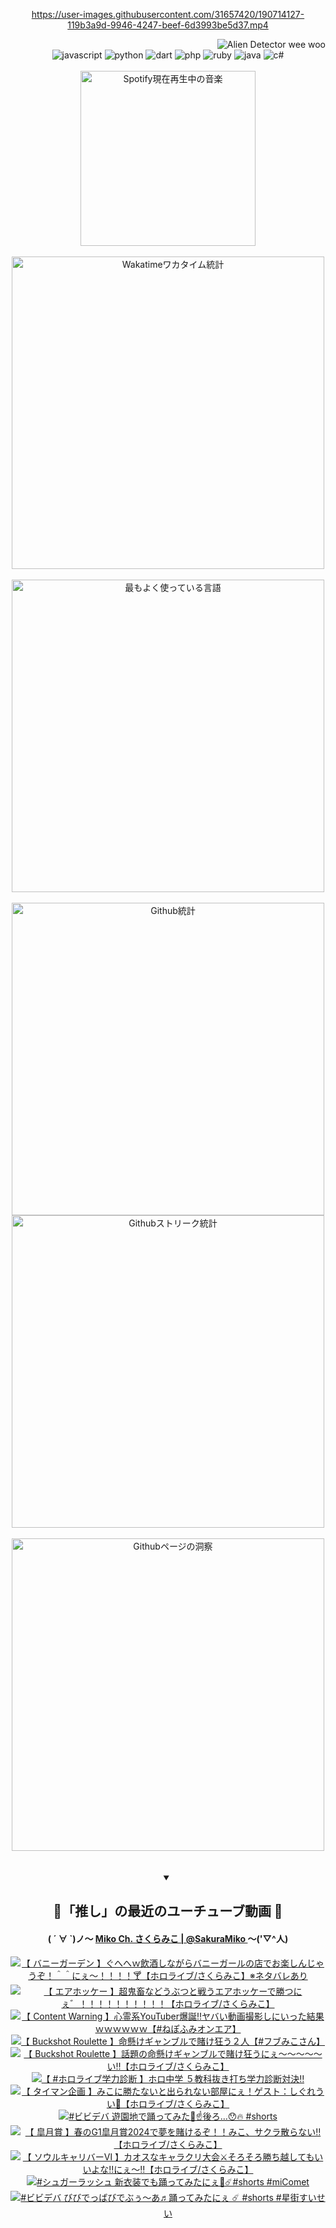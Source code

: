 <!-- START: HERO IMAGE GIF ////////// ////////// ////////// -->
<!-- <img src="@/../assets/img/gaming/ghost-of-tsushima.gif" width="100%"  alt="nellyXinwei's Hero Gif Image"/> -->
<!-- END: HERO IMAGE GIF ////////// ////////// ////////// -->

<div align="center" >  
  
<!-- START:ワンピース 第1015話「ルフィはRED ROCを使う」 -->
<https://user-images.githubusercontent.com/31657420/190714127-119b3a9d-9946-4247-beef-6d3993be5d37.mp4>
<!-- END:ワンピース 第1015話「ルフィはRED ROCを使う」 -->

<!-- START:VISITOR COUNTER -->
<div width="100%" align="right">
<img src="https://komarev.com/ghpvc/?username=nellyXinwei&label=🛸&color=grey&style=for-the-badge&labelcolor=ffffff" alt="Alien Detector wee woo"/>
</div>
<!-- END:VISITOR COUNTER -->

<!-- START: PROGRAMMING LANGUAGES -->
<!-- 色彩 Color Scheme:
#961E3A, #8A0D42, #5A0640, #4F265E, #2B355A, #3E759B, #CC4246,
#BB2649, #AD1052, #700750, #633075, #364270, #4E92C2, #FF5357
Sauce: https://www.webcreatorbox.com/inspiration/pantone-2023
-->

<img src="https://img.shields.io/badge/javascript%20-%23BB2649.svg?&style=for-the-badge&logo=javascript&logoColor=white&labelColor=961E3A" alt="javascript"/>
<img src="https://img.shields.io/badge/python%20-%23AD1052.svg?&style=for-the-badge&logo=python&logoColor=white&labelColor=8A0D42" alt="python" />
<img src="https://img.shields.io/badge/dart%20-%23700750.svg?&style=for-the-badge&logo=dart&logoColor=white&labelColor=5A0640" alt="dart"/>
<img src="https://img.shields.io/badge/php%20-%23633075.svg?&style=for-the-badge&logo=php&logoColor=white&labelColor=4F265E" alt="php"/>
<img src="https://img.shields.io/badge/ruby%20-%23364270.svg?&style=for-the-badge&logo=ruby&logoColor=white&labelColor=2B355A" alt="ruby"/>
<img src="https://img.shields.io/badge/java%20-%234E92C2.svg?&style=for-the-badge&logo=openjdk&logoColor=white&labelColor=3E759B" alt="java"/>
<img src="https://img.shields.io/badge/c%23-%23FF5357.svg?style=for-the-badge&logo=c-sharp&logoColor=white&labelColor=CC4246" alt="c#"/>  
<!-- END: PROGRAMMING LANGUAGES -->

<br>
<br>

<!-- START: MUSIC STATUS -->
  <!-- <a href="https://newojima-gsrs-20220114.vercel.app/api/now-playing?open">
    <img src="https://newojima-gsrs-20220114.vercel.app/api/now-playing" alt="Spotify現在再生中の音楽">
  </a> -->
  <img src="https://newojima-grss-20230114.vercel.app/api/spotify?border_color=transparent" alt="Spotify現在再生中の音楽" width="280px">
<!-- END: MUSIC STATUS -->

<br>
<br>

<!-- START: GITHUB STATUS -->
<!-- 色彩 Color Scheme:  #BB2649, #AD1052, #700750, #633075 -->
<img align="center" src="https://newojima-grs-20230109.vercel.app/api/wakatime?username=njtalba5127&layout=compact&langs_count=10&locale=ja&hide_title=false&title_color=fff&hide_border=true&text_color=fff&bg_color=BB2649,BB2649,633075,633075&hide=other,css,html,bash,xml,git%20config,makefile,properties,yaml,markdown,text,json,jsx" alt="Wakatimeワカタイム統計" width="500px"/>

<br>
<br>

<!-- 色彩 Color Scheme:  #633075, #364270, #4E92C2 -->
  <img align="center" src="https://newojima-grs-20230109.vercel.app/api/top-langs?username=njtalba5127&layout=compact&text_color=fff&icon_color=fff&hide_border=true&&locale=ja&hide_title=false&title_color=fff&include_all_commits=true&card_width=445&langs_count=11&hide=c%23,powershell,shaderlab,hlsl,makefile,jupyter%20notebook,python,html,css,shell,batchfile,less,liquid,hack,scss&bg_color=4F265E,633075,4E92C2" alt="最もよく使っている言語" width="500px"/>

<br>
<br>

<!-- 色彩 Color Scheme:  #4E92C2, #FF5357 -->
  <img align="center" src="https://newojima-grs-20230109.vercel.app/api?username=njtalba5127&rank_icon=github&show_icons=true&&locale=ja&title_color=fff&text_color=fff&icon_color=fff&hide_border=true&hide_title=false&count_private=true&include_all_commits=true&card_width=495&disable_animations=true&bg_color=4E92C2,4E92C2,FF5357" alt="Github統計" width="500px"/>

<br>

<img align="center" src="https://streak-stats.demolab.com?user=njtalba5127&theme=dark&hide_border=true&locale=ja&ring=BB2649&stroke=222222&background=151515&sideLabels=BB2649&currStreakLabel=ffffff&border=BB2649&fire=FF5357&currStreakNum=ffffff&sideNums=FF5357&dates=ffffff" alt="Githubストリーク統計" width="500px"/>

<br>
<br>

  <img align="center" width="500px" src="@/../assets/img/page-insights.svg" alt="Githubページの洞察"/>
  
</div>
<!-- END: GITHUB STATUS -->

<br>
<br>

<div align="center">
<details open>
  <summary>

  </summary>

  <h2 align="center">🌸「推し」の最近のユーチューブ動画 🌸</h2>
  <h4>
  ( ´ ∀ `)ノ～ 
  <a href="https://www.youtube.com/@SakuraMiko">Miko Ch. さくらみこ | @SakuraMiko
  </a>
   ～('▽^人)
  </h4>

  <!-- BEGIN YOUTUBE-CARDS -->
<a href="https://www.youtube.com/watch?v=2iojO8czLYY"><img src="https://ytcards.demolab.com/?id=2iojO8czLYY&title=%E3%80%90++%E3%83%90%E3%83%8B%E3%83%BC%E3%82%AC%E3%83%BC%E3%83%87%E3%83%B3+%E3%80%91%E3%81%90%E3%81%B8%E3%81%B8%EF%BD%97%E9%A3%B2%E9%85%92%E3%81%97%E3%81%AA%E3%81%8C%E3%82%89%E3%83%90%E3%83%8B%E3%83%BC%E3%82%AC%E3%83%BC%E3%83%AB%E3%81%AE%E5%BA%97%E3%81%A7%E3%81%8A%E6%A5%BD%E3%81%97%E3%82%93%E3%81%98%E3%82%83%E3%81%86%E3%81%9E%EF%BC%81%EF%BC%BE%EF%BC%BE%E3%81%AB%E3%81%87%EF%BD%9E%EF%BC%81%EF%BC%81%EF%BC%81%EF%BC%81%F0%9F%8D%B8%E3%80%90%E3%83%9B%E3%83%AD%E3%83%A9%E3%82%A4%E3%83%96%2F%E3%81%95%E3%81%8F%E3%82%89%E3%81%BF%E3%81%93%E3%80%91%E2%80%BB%E3%83%8D%E3%82%BF%E3%83%90%E3%83%AC%E3%81%82%E3%82%8A&lang=ja&timestamp=1713689785&background_color=%230d1117&title_color=%23ffffff&stats_color=%23dedede&max_title_lines=1&width=187&border_radius=5&duration=0" alt="【  バニーガーデン 】ぐへへｗ飲酒しながらバニーガールの店でお楽しんじゃうぞ！＾＾にぇ～！！！！🍸【ホロライブ/さくらみこ】※ネタバレあり" title="【  バニーガーデン 】ぐへへｗ飲酒しながらバニーガールの店でお楽しんじゃうぞ！＾＾にぇ～！！！！🍸【ホロライブ/さくらみこ】※ネタバレあり"></a>
<a href="https://www.youtube.com/watch?v=B1Vd8HA5JZ0"><img src="https://ytcards.demolab.com/?id=B1Vd8HA5JZ0&title=%E3%80%90+%E3%82%A8%E3%82%A2%E3%83%9B%E3%83%83%E3%82%B1%E3%83%BC+%E3%80%91%E8%B6%85%E9%AC%BC%E7%95%9C%E3%81%AA%E3%81%A9%E3%81%86%E3%81%B6%E3%81%A4%E3%81%A8%E6%88%A6%E3%81%86%E3%82%A8%E3%82%A2%E3%83%9B%E3%83%83%E3%82%B1%E3%83%BC%E3%81%A7%E5%8B%9D%E3%81%A4%E3%81%AB%E3%81%87%E3%82%9B%EF%BC%81%EF%BC%81%EF%BC%81%EF%BC%81%EF%BC%81%EF%BC%81%EF%BC%81%EF%BC%81%EF%BC%81%EF%BC%81%E3%80%90%E3%83%9B%E3%83%AD%E3%83%A9%E3%82%A4%E3%83%96%2F%E3%81%95%E3%81%8F%E3%82%89%E3%81%BF%E3%81%93%E3%80%91&lang=ja&timestamp=1713637654&background_color=%230d1117&title_color=%23ffffff&stats_color=%23dedede&max_title_lines=1&width=187&border_radius=5&duration=25637" alt="【 エアホッケー 】超鬼畜などうぶつと戦うエアホッケーで勝つにぇ゛！！！！！！！！！！【ホロライブ/さくらみこ】" title="【 エアホッケー 】超鬼畜などうぶつと戦うエアホッケーで勝つにぇ゛！！！！！！！！！！【ホロライブ/さくらみこ】"></a>
<a href="https://www.youtube.com/watch?v=QE2UILAkwtY"><img src="https://ytcards.demolab.com/?id=QE2UILAkwtY&title=%E3%80%90+Content+Warning+%E3%80%91%E5%BF%83%E9%9C%8A%E7%B3%BBYouTuber%E7%88%86%E8%AA%95%E2%80%BC%E3%83%A4%E3%83%90%E3%81%84%E5%8B%95%E7%94%BB%E6%92%AE%E5%BD%B1%E3%81%97%E3%81%AB%E3%81%84%E3%81%A3%E3%81%9F%E7%B5%90%E6%9E%9C%EF%BD%97%EF%BD%97%EF%BD%97%EF%BD%97%EF%BD%97%EF%BD%97%E3%80%90%23%E3%81%AD%E3%81%BD%E3%81%B5%E3%81%BF%E3%82%AA%E3%83%B3%E3%82%A8%E3%82%A2%E3%80%91&lang=ja&timestamp=1713448428&background_color=%230d1117&title_color=%23ffffff&stats_color=%23dedede&max_title_lines=1&width=187&border_radius=5&duration=6010" alt="【 Content Warning 】心霊系YouTuber爆誕‼ヤバい動画撮影しにいった結果ｗｗｗｗｗｗ【#ねぽふみオンエア】" title="【 Content Warning 】心霊系YouTuber爆誕‼ヤバい動画撮影しにいった結果ｗｗｗｗｗｗ【#ねぽふみオンエア】"></a>
<a href="https://www.youtube.com/watch?v=-_Ki7ay60HE"><img src="https://ytcards.demolab.com/?id=-_Ki7ay60HE&title=%E3%80%90++Buckshot+Roulette+%E3%80%91%E5%91%BD%E6%87%B8%E3%81%91%E3%82%AE%E3%83%A3%E3%83%B3%E3%83%96%E3%83%AB%E3%81%A7%E8%B3%AD%E3%81%91%E7%8B%82%E3%81%86%EF%BC%92%E4%BA%BA%E3%80%90%23%E3%83%95%E3%83%96%E3%81%BF%E3%81%93%E3%81%95%E3%82%93%E3%80%91&lang=ja&timestamp=1713441220&background_color=%230d1117&title_color=%23ffffff&stats_color=%23dedede&max_title_lines=1&width=187&border_radius=5&duration=6153" alt="【  Buckshot Roulette 】命懸けギャンブルで賭け狂う２人【#フブみこさん】" title="【  Buckshot Roulette 】命懸けギャンブルで賭け狂う２人【#フブみこさん】"></a>
<a href="https://www.youtube.com/watch?v=g2gUgNhuPb4"><img src="https://ytcards.demolab.com/?id=g2gUgNhuPb4&title=%E3%80%90+Buckshot+Roulette+%E3%80%91%E8%A9%B1%E9%A1%8C%E3%81%AE%E5%91%BD%E6%87%B8%E3%81%91%E3%82%AE%E3%83%A3%E3%83%B3%E3%83%96%E3%83%AB%E3%81%A7%E8%B3%AD%E3%81%91%E7%8B%82%E3%81%86%E3%81%AB%E3%81%87%EF%BD%9E%EF%BD%9E%EF%BD%9E%EF%BD%9E%EF%BD%9E%E3%81%84%E2%80%BC%E3%80%90%E3%83%9B%E3%83%AD%E3%83%A9%E3%82%A4%E3%83%96%2F%E3%81%95%E3%81%8F%E3%82%89%E3%81%BF%E3%81%93%E3%80%91&lang=ja&timestamp=1713362627&background_color=%230d1117&title_color=%23ffffff&stats_color=%23dedede&max_title_lines=1&width=187&border_radius=5&duration=6131" alt="【 Buckshot Roulette 】話題の命懸けギャンブルで賭け狂うにぇ～～～～～い‼【ホロライブ/さくらみこ】" title="【 Buckshot Roulette 】話題の命懸けギャンブルで賭け狂うにぇ～～～～～い‼【ホロライブ/さくらみこ】"></a>
<a href="https://www.youtube.com/watch?v=Cz6t9Fg-J8c"><img src="https://ytcards.demolab.com/?id=Cz6t9Fg-J8c&title=%E3%80%90+%23%E3%83%9B%E3%83%AD%E3%83%A9%E3%82%A4%E3%83%96%E5%AD%A6%E5%8A%9B%E8%A8%BA%E6%96%AD+%E3%80%91%E3%83%9B%E3%83%AD%E4%B8%AD%E5%AD%A6+%EF%BC%95%E6%95%99%E7%A7%91%E6%8A%9C%E3%81%8D%E6%89%93%E3%81%A1%E5%AD%A6%E5%8A%9B%E8%A8%BA%E6%96%AD%E5%AF%BE%E6%B1%BA%E2%80%BC&lang=ja&timestamp=1713353695&background_color=%230d1117&title_color=%23ffffff&stats_color=%23dedede&max_title_lines=1&width=187&border_radius=5&duration=5159" alt="【 #ホロライブ学力診断 】ホロ中学 ５教科抜き打ち学力診断対決‼" title="【 #ホロライブ学力診断 】ホロ中学 ５教科抜き打ち学力診断対決‼"></a>
<a href="https://www.youtube.com/watch?v=A8obZeDZ8Vk"><img src="https://ytcards.demolab.com/?id=A8obZeDZ8Vk&title=%E3%80%90+%E3%82%BF%E3%82%A4%E3%83%9E%E3%83%B3%E4%BC%81%E7%94%BB+%E3%80%91%E3%81%BF%E3%81%93%E3%81%AB%E5%8B%9D%E3%81%9F%E3%81%AA%E3%81%84%E3%81%A8%E5%87%BA%E3%82%89%E3%82%8C%E3%81%AA%E3%81%84%E9%83%A8%E5%B1%8B%E3%81%AB%E3%81%87%EF%BC%81%E3%82%B2%E3%82%B9%E3%83%88%EF%BC%9A%E3%81%97%E3%81%90%E3%82%8C%E3%81%86%E3%81%84%F0%9F%8C%82%E3%80%90%E3%83%9B%E3%83%AD%E3%83%A9%E3%82%A4%E3%83%96%2F%E3%81%95%E3%81%8F%E3%82%89%E3%81%BF%E3%81%93%E3%80%91&lang=ja&timestamp=1713102747&background_color=%230d1117&title_color=%23ffffff&stats_color=%23dedede&max_title_lines=1&width=187&border_radius=5&duration=6373" alt="【 タイマン企画 】みこに勝たないと出られない部屋にぇ！ゲスト：しぐれうい🌂【ホロライブ/さくらみこ】" title="【 タイマン企画 】みこに勝たないと出られない部屋にぇ！ゲスト：しぐれうい🌂【ホロライブ/さくらみこ】"></a>
<a href="https://www.youtube.com/watch?v=lluzmNgdez4"><img src="https://ytcards.demolab.com/?id=lluzmNgdez4&title=%23%E3%83%93%E3%83%93%E3%83%87%E3%83%90+%E9%81%8A%E5%9C%92%E5%9C%B0%E3%81%A7%E8%B8%8A%E3%81%A3%E3%81%A6%E3%81%BF%E3%81%9F%F0%9F%8E%A1%E2%98%9D%EF%B8%8F%E5%BE%8C%E3%82%8D%E2%80%A6%F0%9F%98%AF%F0%9F%94%A5+%23shorts&lang=ja&timestamp=1713088837&background_color=%230d1117&title_color=%23ffffff&stats_color=%23dedede&max_title_lines=1&width=187&border_radius=5&duration=19" alt="#ビビデバ 遊園地で踊ってみた🎡☝️後ろ…😯🔥 #shorts" title="#ビビデバ 遊園地で踊ってみた🎡☝️後ろ…😯🔥 #shorts"></a>
<a href="https://www.youtube.com/watch?v=28EWu5LLdfg"><img src="https://ytcards.demolab.com/?id=28EWu5LLdfg&title=%E3%80%90+%E7%9A%90%E6%9C%88%E8%B3%9E+%E3%80%91%E6%98%A5%E3%81%AEG1%E7%9A%90%E6%9C%88%E8%B3%9E2024%E3%81%A7%E5%A4%A2%E3%82%92%E8%B3%AD%E3%81%91%E3%82%8B%E3%81%9E%EF%BC%81%EF%BC%81%E3%81%BF%E3%81%93%E3%80%81%E3%82%B5%E3%82%AF%E3%83%A9%E6%95%A3%E3%82%89%E3%81%AA%E3%81%84%E2%80%BC%E3%80%90%E3%83%9B%E3%83%AD%E3%83%A9%E3%82%A4%E3%83%96%2F%E3%81%95%E3%81%8F%E3%82%89%E3%81%BF%E3%81%93%E3%80%91&lang=ja&timestamp=1713079747&background_color=%230d1117&title_color=%23ffffff&stats_color=%23dedede&max_title_lines=1&width=187&border_radius=5&duration=6705" alt="【 皐月賞 】春のG1皐月賞2024で夢を賭けるぞ！！みこ、サクラ散らない‼【ホロライブ/さくらみこ】" title="【 皐月賞 】春のG1皐月賞2024で夢を賭けるぞ！！みこ、サクラ散らない‼【ホロライブ/さくらみこ】"></a>
<a href="https://www.youtube.com/watch?v=EcC62BtCQfU"><img src="https://ytcards.demolab.com/?id=EcC62BtCQfU&title=%E3%80%90++%E3%82%BD%E3%82%A6%E3%83%AB%E3%82%AD%E3%83%A3%E3%83%AA%E3%83%90%E3%83%BC%E2%85%A5+%E3%80%91%E3%82%AB%E3%82%AA%E3%82%B9%E3%81%AA%E3%82%AD%E3%83%A3%E3%83%A9%E3%82%AF%E3%83%AA%E5%A4%A7%E4%BC%9A%E2%9A%94%E3%81%9D%E3%82%8D%E3%81%9D%E3%82%8D%E5%8B%9D%E3%81%A1%E8%B6%8A%E3%81%97%E3%81%A6%E3%82%82%E3%81%84%E3%81%84%E3%82%88%E3%81%AA%E2%80%BC%E3%81%AB%E3%81%87%EF%BD%9E%E2%80%BC%E3%80%90%E3%83%9B%E3%83%AD%E3%83%A9%E3%82%A4%E3%83%96%2F%E3%81%95%E3%81%8F%E3%82%89%E3%81%BF%E3%81%93%E3%80%91&lang=ja&timestamp=1713024034&background_color=%230d1117&title_color=%23ffffff&stats_color=%23dedede&max_title_lines=1&width=187&border_radius=5&duration=13585" alt="【  ソウルキャリバーⅥ 】カオスなキャラクリ大会⚔そろそろ勝ち越してもいいよな‼にぇ～‼【ホロライブ/さくらみこ】" title="【  ソウルキャリバーⅥ 】カオスなキャラクリ大会⚔そろそろ勝ち越してもいいよな‼にぇ～‼【ホロライブ/さくらみこ】"></a>
<a href="https://www.youtube.com/watch?v=41pKxYm4IVM"><img src="https://ytcards.demolab.com/?id=41pKxYm4IVM&title=%23%E3%82%B7%E3%83%A5%E3%82%AC%E3%83%BC%E3%83%A9%E3%83%83%E3%82%B7%E3%83%A5+%E6%96%B0%E8%A1%A3%E8%A3%85%E3%81%A7%E3%82%82%E8%B8%8A%E3%81%A3%E3%81%A6%E3%81%BF%E3%81%9F%E3%81%AB%E3%81%87%F0%9F%8C%B8%E2%98%84%EF%B8%8F%23shorts+%23miComet&lang=ja&timestamp=1712891180&background_color=%230d1117&title_color=%23ffffff&stats_color=%23dedede&max_title_lines=1&width=187&border_radius=5&duration=33" alt="#シュガーラッシュ 新衣装でも踊ってみたにぇ🌸☄️#shorts #miComet" title="#シュガーラッシュ 新衣装でも踊ってみたにぇ🌸☄️#shorts #miComet"></a>
<a href="https://www.youtube.com/watch?v=PrEwMY6jbME"><img src="https://ytcards.demolab.com/?id=PrEwMY6jbME&title=%23%E3%83%93%E3%83%93%E3%83%87%E3%83%90+%E3%81%B3%E3%81%B3%E3%81%A7%E3%81%A3%E3%81%B0%E3%81%B3%E3%81%A7%E3%81%B6%E3%81%85%E3%80%9C%E3%81%82%E2%99%AC%E8%B8%8A%E3%81%A3%E3%81%A6%E3%81%BF%E3%81%9F%E3%81%AB%E3%81%87+%E2%98%84%EF%B8%8F+%23shorts+%23%E6%98%9F%E8%A1%97%E3%81%99%E3%81%84%E3%81%9B%E3%81%84&lang=ja&timestamp=1712804417&background_color=%230d1117&title_color=%23ffffff&stats_color=%23dedede&max_title_lines=1&width=187&border_radius=5&duration=19" alt="#ビビデバ びびでっばびでぶぅ〜あ♬踊ってみたにぇ ☄️ #shorts #星街すいせい" title="#ビビデバ びびでっばびでぶぅ〜あ♬踊ってみたにぇ ☄️ #shorts #星街すいせい"></a>
<!-- END YOUTUBE-CARDS -->

</div>
  
</details>

